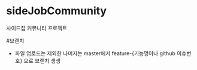 # sideJobCommunity
사이드잡 커뮤니티 프로젝트


#브랜치
 - 파일 업로드는 제외한 나머지는 master에서 feature-{기능명이나 github 이슈번호} 으로 브랜치 생생
